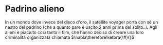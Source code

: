 # Padrino alieno
In un mondo dove invece del disco d'oro, il satellite voyager porta con sé un nastro del padrino (che a quanto pare è uscito 2 anni prima del solito..).
Agli alieni è piaciuto così tanto il film, che hanno deciso di creare una loro criminalità organizzata chiamata $\nabla\therefore\ketbra{\#}{}$ 